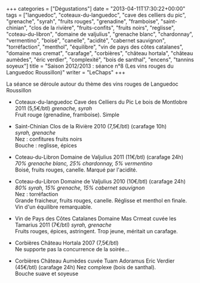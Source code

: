 +++
categories = ["Dégustations"]
date = "2013-04-11T17:30:22+00:00"
tags = ["languedoc", "coteaux-du-languedoc", "cave des celliers du pic", "grenache", "syrah", "fruits rouges", "grenadine", "framboise", "saint-chinian", "clos de la rivière", "fruits-confits", "fruits noirs", "reglisse", "coteau-du-libron", "domaine de valjulius", "grenache blanc", "chardonnay", "vermentino", "boisé", "canelle", "acidité", "cabernet sauvignon", "torréfaction", "menthol", "équilibre", "vin de pays des côtes catalanes", "domaine mas cremat", "carafage", "corbières", "château hortala", "château aumèdes", "éric verdier", "complexité", "bois de santhal", "encens", "tannins soyeux"]
title = "Saison 2012/2013 : séance n°8 (Les vins rouges du Languedoc Roussillon)"
writer = "LeChaps"
+++

La séance se déroule autour du thème des vins rouges de Languedoc Roussillon

* Coteaux-du-languedoc Cave des Celliers du Pic Le bois de Montlobre 2011  (5,5€/btl)
_grenache, syrah_  
Fruit rouge (grenadine, framboise). Simple

* Saint-Chinian Clos de la Rivière 2010 (7,5€/btl) (carafage 10h) <i class="fa fa-plus-circle"></i>  
_syrah, grenache_  
Nez : confitures fruits noirs  
Bouche : reglisse, épices

* Coteau-du-Libron Domaine de Valjulius 2011 (11€/btl) (carafage 24h)
_70% grenache blanc, 25% chardonnay, 5% vermentino_  
Boisé, fruits rouges, canelle. Marqué par l'acidité.

* Coteau-du-Libron Domaine de Valjulius 2010 (10€/btl) (carafage 24h) <i class="fa fa-plus-circle"></i> <i class="fa fa-plus-circle"></i>  
_80% syrah, 15% grenache, 15% cabernet sauvignon_  
Nez : torréfaction  
Grande fraicheur, fruits rouges, canelle. Réglisse et menthol en finale.  
Vin d'un équilibre remarquable.

* Vin de Pays des Côtes Catalanes Domaine Mas Crmeat cuvée les Tamarius 2011 (7€/btl)
_syrah, grenache_  
Fruits rouges, épices, astringent. Trop jeune, méritait un carafage.

* Corbières Château Hortala 2007 (7,5€/btl)  
Ne supporte pas la concurrence de la soirée...

* Corbières Château Aumèdes cuvée Tuam Adoramus Eric Verdier (45€/btl) (carafage 24h) <i class="fa fa-plus-circle"></i>
Nez complexe  (bois de santhal).  
Bouche suave et soyeuse
